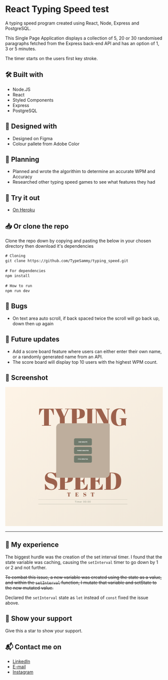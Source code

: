 # React Typing Speed test

A typing speed program created using React, Node, Express and PostgreSQL.

This Single Page Application displays a collection of 5, 20 or 30 randomised paragraphs fetched from the Express back-end API and has an option of 1, 3 or 5 minutes.

The timer starts on the users first key stroke.

## 🛠️ Built with

- Node.JS
- React
- Styled Components
- Express
- PostgreSQL

## 🎨 Designed with

- Designed on Figma
- Colour pallete from Adobe Color

## 📐 Planning

- Planned and wrote the algorithim to determine an accurate WPM and Accuracy
- Researched other typing speed games to see what features they had

## 👾 Try it out

- [On Heroku](https://enigmatic-springs-07407.herokuapp.com/)

## 📥 Or clone the repo

Clone the repo down by copying and pasting the below in your chosen directory then download it's dependencies

```
# Cloning
git clone https://github.com/TypeSammy/typing_speed.git

# For dependencies
npm install

# How to run
npm run dev
```

## 🐛 Bugs

- On text area auto scroll, if back spaced twice the scroll will go back up, down then up again

## 🌱 Future updates

- Add a score board feature where users can either enter their own name, or a randomly generated name from an API.
- The score board will display top 10 users with the highest WPM count.

## 📸 Screenshot

![](https://github.com/TypeSammy/typing_speed/blob/main/client/public/typing-speed.png)

---

## 💫 My experience

The biggest hurdle was the creation of the set interval timer. I found that the state variable was caching, causing the `setInterval` timer to go down by 1 or 2 and not further.

~~To combat this issue, a new variable was created using the state as a value, and within the `setInterval` function, I mutate that variable and setState to the new mutated value.~~

Declared the `setInterval` state as `let` instead of `const` fixed the issue above.

## 🌟 Show your support

Give this a star to show your support.

## 📬 Contact me on

- [LinkedIn](https://www.linkedin.com/in/samantha-gold-dev/)
- [E-mail](mailto:typesammy@gmail.com)
- [Instagram](https://www.instagram.com/typesammy_)
